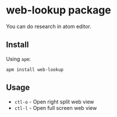 # web-lookup package

You can do research in atom editor.

## Install

Using `apm`:

```
apm install web-lookup
```

## Usage

* `ctl-o` - Open right split web view
* `ctl-l` - Open full screen web view
